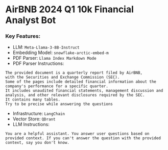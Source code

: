 # AirBNB 2024 Q1 10k Financial Analyst Bot 

### Key Features: 
- LLM: `Meta-Llama-3-8B-Instruct`
- Embedding Model: `snowflake-arctic-embed-m`
- PDF Parser: `Llama Index Markdown Mode`
- PDF Parser Instructions: 
```
The provided document is a quarterly report filed by AirBNB,
with the Securities and Exchange Commission (SEC).
Some of the pages include detailed financial information about the company's performance for a specific quarter.
It includes unaudited financial statements, management discussion and analysis, and other relevant disclosures required by the SEC.
It contains many tables.
Try to be precise while answering the questions
```

- Infrastructure: `LangChain` 
- Vector Store: `QDrant`
- LLM Instructions: 
```
You are a helpful assistant. You answer user questions based on provided context. If you can't answer the question with the provided context, say you don't know.
```